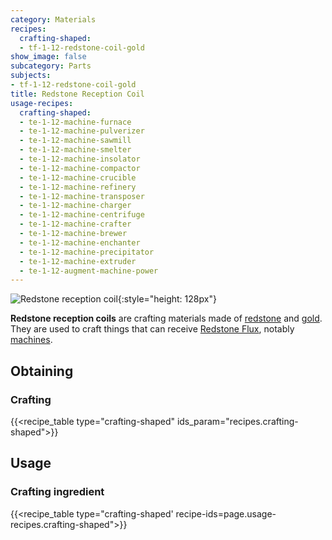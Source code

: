 ```yaml
---
category: Materials
recipes:
  crafting-shaped:
  - tf-1-12-redstone-coil-gold
show_image: false
subcategory: Parts
subjects:
- tf-1-12-redstone-coil-gold
title: Redstone Reception Coil
usage-recipes:
  crafting-shaped:
  - te-1-12-machine-furnace
  - te-1-12-machine-pulverizer
  - te-1-12-machine-sawmill
  - te-1-12-machine-smelter
  - te-1-12-machine-insolator
  - te-1-12-machine-compactor
  - te-1-12-machine-crucible
  - te-1-12-machine-refinery
  - te-1-12-machine-transposer
  - te-1-12-machine-charger
  - te-1-12-machine-centrifuge
  - te-1-12-machine-crafter
  - te-1-12-machine-brewer
  - te-1-12-machine-enchanter
  - te-1-12-machine-precipitator
  - te-1-12-machine-extruder
  - te-1-12-augment-machine-power
---
```


![Redstone reception coil](/images/docs/1.12/thermal-foundation/redstone-coil-gold.png){:style="height: 128px"}


**Redstone reception coils** are crafting materials made of
[redstone](https://minecraft.gamepedia.com/Redstone) and
[gold](https://minecraft.gamepedia.com/Gold_Ingot). They are used to craft
things that can receive [Redstone Flux](/docs/redstone-flux/), notably
[machines](../../thermal-expansion/machines/).


Obtaining
---------

### Crafting
{{<recipe_table type="crafting-shaped" ids_param="recipes.crafting-shaped">}}


Usage
-----

### Crafting ingredient
{{<recipe_table type="crafting-shaped' recipe-ids=page.usage-recipes.crafting-shaped">}}
